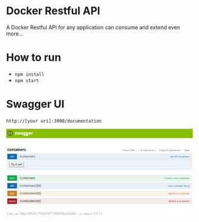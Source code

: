 # Docker Restful API
A Docker Restful API for any application can consume and extend even more...

# How to run
+ `npm install`
+ `npm start`

# Swagger UI
`http://[your uri]:3000/documentation`

![alt text](https://github.com/saigon-devs/docker-api/blob/master/static/images/swagger-ui.png "Swagger UI")